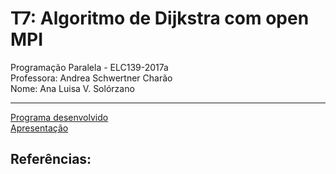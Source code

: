 # T7: Algoritmo de Dijkstra com open MPI
Programação Paralela - ELC139-2017a\
Professora: Andrea Schwertner Charão\
Nome: Ana Luisa V. Solórzano

---

[Programa desenvolvido]()\
[Apresentação]()
 
## Referências:

